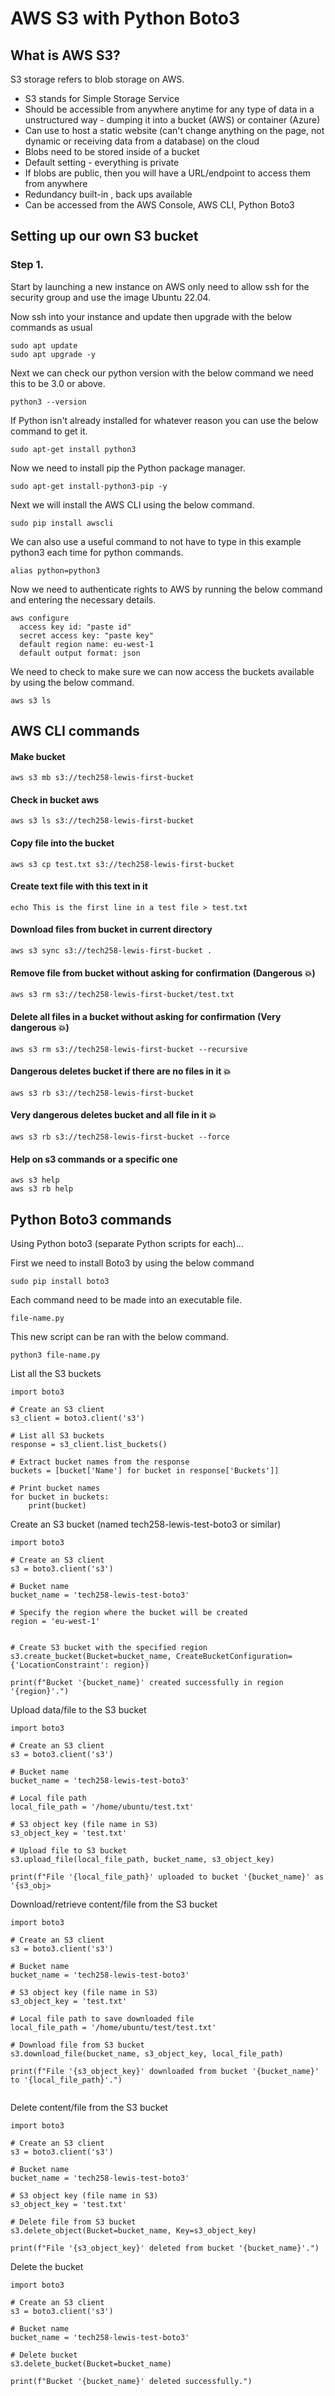 # AWS S3 with Python Boto3

## What is AWS S3?

S3 storage refers to blob storage on AWS.

* S3 stands for Simple Storage Service
* Should be accessible from anywhere anytime for any type of data in a unstructured way - dumping it into a bucket (AWS) or container (Azure)
* Can use to host a static website (can't change anything on the page, not dynamic or receiving data from a database) on the cloud
* Blobs need to be stored inside of a bucket
* Default setting - everything is private
* If blobs are public, then you will have a URL/endpoint to access them from anywhere
* Redundancy built-in , back ups available
* Can be accessed from the AWS Console, AWS CLI, Python Boto3

## Setting up our own S3 bucket

### Step 1.

Start by launching a new instance on AWS only need to allow ssh for the security group and use the image Ubuntu 22.04.

Now ssh into your instance and update then upgrade with the below commands as usual

```
sudo apt update
sudo apt upgrade -y
```

Next we can check our python version with the below command we need this to be 3.0 or above.

```
python3 --version
```

If Python isn't already installed for whatever reason you can use the below command to get it.

```
sudo apt-get install python3
```

Now we need to install pip the Python package manager.

```
sudo apt-get install-python3-pip -y
```

Next we will install the AWS CLI using the below command.

```
sudo pip install awscli
```

We can also use a useful command to not have to type in this example python3 each time for python commands.

```
alias python=python3
```

Now we need to authenticate rights to AWS by running the below command and entering the necessary details.

```
aws configure
  access key id: "paste id"
  secret access key: "paste key"
  default region name: eu-west-1
  default output format: json
```

We need to check to make sure we can now access the buckets available by using the below command.

```
aws s3 ls
```

## AWS CLI commands

#### Make bucket

```
aws s3 mb s3://tech258-lewis-first-bucket
```

#### Check in bucket aws 

```
aws s3 ls s3://tech258-lewis-first-bucket
```

#### Copy file into the bucket

```
aws s3 cp test.txt s3://tech258-lewis-first-bucket 
```

#### Create text file with this text in it

```
echo This is the first line in a test file > test.txt
```

#### Download files from bucket in current directory

```
aws s3 sync s3://tech258-lewis-first-bucket .
```

#### Remove file from bucket without asking for confirmation (Dangerous :boom:)

```
aws s3 rm s3://tech258-lewis-first-bucket/test.txt
```

#### Delete all files in a bucket without asking for confirmation (Very dangerous :boom:)

```
aws s3 rm s3://tech258-lewis-first-bucket --recursive
```

#### Dangerous deletes bucket if there are no files in it :boom:

```
aws s3 rb s3://tech258-lewis-first-bucket
```

#### Very dangerous deletes bucket and all file in it :boom:

```
aws s3 rb s3://tech258-lewis-first-bucket --force
```

#### Help on s3 commands or a specific one

```
aws s3 help
aws s3 rb help
```

## Python Boto3 commands

Using Python boto3 (separate Python scripts for each)... 

First we need to install Boto3 by using the below command

```
sudo pip install boto3
```

Each command need to be made into an executable file.

```
file-name.py
```

This new script can be ran with the below command.

```
python3 file-name.py
```

List all the S3 buckets 

```
import boto3

# Create an S3 client
s3_client = boto3.client('s3')

# List all S3 buckets
response = s3_client.list_buckets()

# Extract bucket names from the response
buckets = [bucket['Name'] for bucket in response['Buckets']]

# Print bucket names
for bucket in buckets:
    print(bucket)
```

Create an S3 bucket (named tech258-lewis-test-boto3 or similar) 

```
import boto3

# Create an S3 client
s3 = boto3.client('s3')

# Bucket name
bucket_name = 'tech258-lewis-test-boto3'

# Specify the region where the bucket will be created
region = 'eu-west-1'  


# Create S3 bucket with the specified region
s3.create_bucket(Bucket=bucket_name, CreateBucketConfiguration={'LocationConstraint': region})

print(f"Bucket '{bucket_name}' created successfully in region '{region}'.")
```

Upload data/file to the S3 bucket 

```
import boto3

# Create an S3 client
s3 = boto3.client('s3')

# Bucket name
bucket_name = 'tech258-lewis-test-boto3'

# Local file path
local_file_path = '/home/ubuntu/test.txt'

# S3 object key (file name in S3)
s3_object_key = 'test.txt'

# Upload file to S3 bucket
s3.upload_file(local_file_path, bucket_name, s3_object_key)

print(f"File '{local_file_path}' uploaded to bucket '{bucket_name}' as '{s3_obj>
```

Download/retrieve content/file from the S3 bucket 

```
import boto3

# Create an S3 client
s3 = boto3.client('s3')

# Bucket name
bucket_name = 'tech258-lewis-test-boto3'

# S3 object key (file name in S3)
s3_object_key = 'test.txt'

# Local file path to save downloaded file
local_file_path = '/home/ubuntu/test/test.txt'

# Download file from S3 bucket
s3.download_file(bucket_name, s3_object_key, local_file_path)

print(f"File '{s3_object_key}' downloaded from bucket '{bucket_name}' to '{local_file_path}'.")
 
```

Delete content/file from the S3 bucket 

```
import boto3

# Create an S3 client
s3 = boto3.client('s3')

# Bucket name
bucket_name = 'tech258-lewis-test-boto3'

# S3 object key (file name in S3)
s3_object_key = 'test.txt'

# Delete file from S3 bucket
s3.delete_object(Bucket=bucket_name, Key=s3_object_key)

print(f"File '{s3_object_key}' deleted from bucket '{bucket_name}'.")
```

Delete the bucket 

```
import boto3

# Create an S3 client
s3 = boto3.client('s3')

# Bucket name
bucket_name = 'tech258-lewis-test-boto3'

# Delete bucket
s3.delete_bucket(Bucket=bucket_name)

print(f"Bucket '{bucket_name}' deleted successfully.")
```








